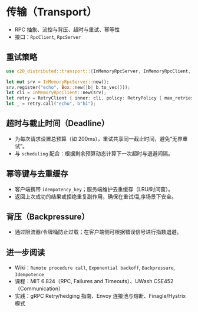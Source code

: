 # 传输（Transport）

- RPC 抽象、流控与背压、超时与重试、幂等性
- 接口：`RpcClient`, `RpcServer`

## 重试策略

```rust
use c20_distributed::transport::{InMemoryRpcServer, InMemoryRpcClient, RetryClient, RetryPolicy};

let mut srv = InMemoryRpcServer::new();
srv.register("echo", Box::new(|b| b.to_vec()));
let cli = InMemoryRpcClient::new(srv);
let retry = RetryClient { inner: cli, policy: RetryPolicy { max_retries: 3, retry_on_empty: true, backoff_base_ms: Some(10) } };
let _ = retry.call("echo", b"hi");
```

## 超时与截止时间（Deadline）

- 为每次请求设置总预算（如 200ms），重试共享同一截止时间，避免“无界重试”。
- 与 `scheduling` 配合：根据剩余预算动态计算下一次超时与退避间隔。

## 幂等键与去重缓存

- 客户端携带 `idempotency_key`；服务端维护去重缓存（LRU/时间窗）。
- 返回上次成功的结果或拒绝重复副作用，确保在重试/乱序场景下安全。

## 背压（Backpressure）

- 通过限流器/令牌桶防止过载；在客户端侧可根据错误信号进行指数退避。

## 进一步阅读

- Wiki：`Remote procedure call`, `Exponential backoff`, `Backpressure`, `Idempotence`
- 课程：MIT 6.824（RPC, Failures and Timeouts）、UWash CSE452（Communication）
- 实践：gRPC Retry/hedging 指南、Envoy 连接池与熔断、Finagle/Hystrix 模式
